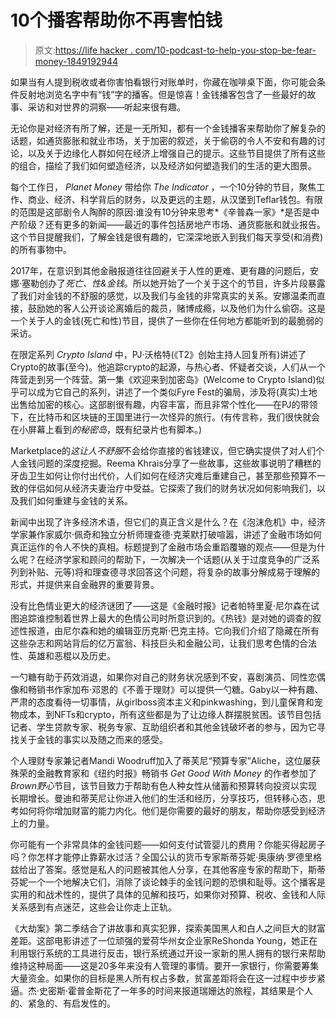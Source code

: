 # 10个播客帮助你不再害怕钱

> 原文:[https://life hacker . com/10-podcast-to-help-you-stop-be-fear-money-1849192944](https://lifehacker.com/10-podcasts-to-help-you-stop-being-afraid-of-money-1849192944)

如果当有人提到税收或者你害怕看银行对账单时，你藏在咖啡桌下面，你可能会条件反射地浏览名字中有“钱”字的播客。但是惊喜！金钱播客包含了一些最好的故事、采访和对世界的洞察——听起来很有趣。

无论你是对经济有所了解，还是一无所知，都有一个金钱播客来帮助你了解复杂的话题，如通货膨胀和就业市场，关于加密的叙述，关于偷窃的令人不安和有趣的讨论，以及关于边缘化人群如何在经济上增强自己的提示。这些节目提供了所有这些的组合，描绘了我们如何塑造经济，以及经济如何塑造我们的生活的更大图景。

每个工作日， *Planet Money* 带给你 *The Indicator* ，一个10分钟的节目，聚焦工作、商业、经济、科学背后的财务，以及更远的主题，从汉堡到Teflar钱包。有限的范围是这部剧令人陶醉的原因:谁没有10分钟来思考*《辛普森一家》*是否是中产阶级？还有更多的新闻——最近的事件包括房地产市场、通货膨胀和就业报告。这个节目提醒我们，了解金钱是很有趣的，它深深地嵌入到我们每天享受(和消费)的所有事物中。

2017年，在意识到其他金融报道往往回避关于人性的更难、更有趣的问题后，安娜·塞勒创办了*死亡、性&金钱*。所以她开始了一个关于这个的节目，许多片段暴露了我们对金钱的不舒服的感觉，以及我们与金钱的非常真实的关系。安娜温柔而直接，鼓励她的客人公开谈论离婚后的裁员，赌博成瘾，以及他们为什么偷窃。这是一个关于人的金钱(死亡和性)节目，提供了一些你在任何地方都能听到的最脆弱的采访。

在限定系列 *Crypto Island* 中，PJ·沃格特(《T2》创始主持人回复所有)讲述了Crypto的故事(至今)。他追踪crypto的起源，与热心者、怀疑者交谈，人们从一个阵营走到另一个阵营。第一集《欢迎来到加密岛》(Welcome to Crypto Island)似乎可以成为它自己的系列，讲述了一个类似Fyre Fest的骗局，涉及将(真实)土地出售给加密的核心。这部剧很有趣，内容丰富，而且非常个性化——在PJ的带领下，在比特币和区块链的王国里进行一次怪异的旅行。(有传言称，我们很快就会在小屏幕上看到*的秘密岛*，既有纪录片也有脚本。)

Marketplace的*这让人不舒服*不会给你直接的省钱建议，但它确实提供了对人们个人金钱问题的深度挖掘。Reema Khrais分享了一些故事，这些故事说明了糟糕的牙齿卫生如何让你付出代价，人们如何在经济灾难后重建自己，甚至那些预算不一致的伴侣如何从经济夫妻治疗中受益。它探索了我们的财务状况如何影响我们，以及我们如何重建与金钱的关系。

新闻中出现了许多经济术语，但它们的真正含义是什么？在《泡沫危机》中，经济学家兼作家威尔·佩奇和独立分析师理查德·克莱默打破喧嚣，讲述了金融市场如何真正运作的令人不快的真相。标题提到了金融市场会重蹈覆辙的观点——但是为什么呢？在经济学家和顾问的帮助下，一次解决一个话题(从关于过度竞争的广泛系列到补贴、元等)将和理查德寻求回答这个问题，将复杂的故事分解成易于理解的形式，并提供来自金融界的重要背景。

没有比色情业更大的经济谜团了——这是《金融时报》记者帕特里夏·尼尔森在试图追踪谁控制着世界上最大的色情公司时所意识到的。《热钱》是对她的调查的叙述性报道，由尼尔森和她的编辑亚历克斯·巴克主持。它向我们介绍了隐藏在所有这些杂志和网站背后的亿万富翁、科技巨头和金融公司，让我们思考色情的合法性、英雄和恶棍以及历史。

一勺糖有助于药效消退，如果你对自己的财务状况感到不安，喜剧演员、同性恋偶像和畅销书作家加布·邓恩的《不善于理财》可以提供一勺糖。Gaby以一种有趣、严肃的态度看待一切事情，从girlboss资本主义和pinkwashing，到儿童保育和宠物成本，到NFTs和crypto，所有这些都是为了让边缘人群摆脱贫困。该节目包括记者、学生贷款专家、税务专家、互助组织者和其他金钱破坏者的参与，因为它寻找关于金钱的事实以及随之而来的感受。

个人理财专家兼记者Mandi Woodruff加入了蒂芙尼“预算专家”Aliche，这位屡获殊荣的金融教育家和《纽约时报》畅销书 *Get Good With Money* 的作者参加了 *Brown野心*节目，该节目致力于帮助有色人种女性从储蓄和预算转向投资以实现长期增长。曼迪和蒂芙尼让你进入他们的生活和经历，分享技巧，但转移心态，思考如何将你增加财富的能力内化。他们是你需要的最好的朋友，帮助你感受到经济上的力量。

你可能有一个非常具体的金钱问题——如何支付试管婴儿的费用？你能买得起房子吗？你怎样才能停止靠薪水过活？全国公认的货币专家斯蒂芬妮·奥康纳·罗德里格兹给出了答案。感觉是私人的问题被其他人分享，在其他客座专家的帮助下，斯蒂芬妮一个一个地解决它们，消除了谈论棘手的金钱问题的恐惧和耻辱。这个播客是实用的和战术性的，提供了具体的见解和技巧，如果你对预算、税收、金钱和人际关系感到有点迷茫，这些会让你走上正轨。

《大劫案》第二季结合了讲故事和真实犯罪，探索美国黑人和白人之间巨大的财富差距。这部电影讲述了一位顽强的爱荷华州女企业家ReShonda Young，她正在利用银行系统的工具进行反击，银行系统通过开设一家新的黑人拥有的银行来帮助维持这种局面——这是20多年来没有人管理的事情。要开一家银行，你需要筹集大量资金。如果你的目标是黑人所有权占多数，贫富差距将会在这一过程中步步紧逼。杰·史密斯·霍普金斯花了一年多的时间来报道瑞姗达的旅程，其结果是个人的、紧急的、有启发性的。
